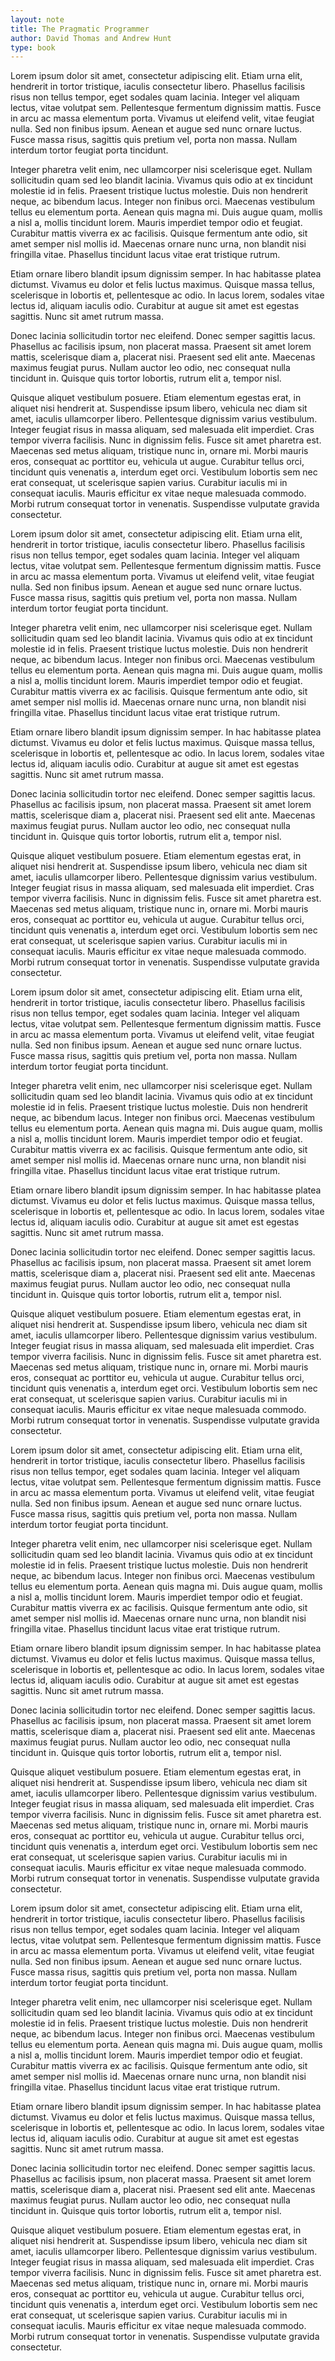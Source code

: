 ```yaml
---
layout: note
title: The Pragmatic Programmer
author: David Thomas and Andrew Hunt 
type: book
---
```


Lorem ipsum dolor sit amet, consectetur adipiscing elit. Etiam urna elit, hendrerit in tortor tristique, iaculis consectetur libero. Phasellus facilisis risus non tellus tempor, eget sodales quam lacinia. Integer vel aliquam lectus, vitae volutpat sem. Pellentesque fermentum dignissim mattis. Fusce in arcu ac massa elementum porta. Vivamus ut eleifend velit, vitae feugiat nulla. Sed non finibus ipsum. Aenean et augue sed nunc ornare luctus. Fusce massa risus, sagittis quis pretium vel, porta non massa. Nullam interdum tortor feugiat porta tincidunt.

Integer pharetra velit enim, nec ullamcorper nisi scelerisque eget. Nullam sollicitudin quam sed leo blandit lacinia. Vivamus quis odio at ex tincidunt molestie id in felis. Praesent tristique luctus molestie. Duis non hendrerit neque, ac bibendum lacus. Integer non finibus orci. Maecenas vestibulum tellus eu elementum porta. Aenean quis magna mi. Duis augue quam, mollis a nisl a, mollis tincidunt lorem. Mauris imperdiet tempor odio et feugiat. Curabitur mattis viverra ex ac facilisis. Quisque fermentum ante odio, sit amet semper nisl mollis id. Maecenas ornare nunc urna, non blandit nisi fringilla vitae. Phasellus tincidunt lacus vitae erat tristique rutrum.

Etiam ornare libero blandit ipsum dignissim semper. In hac habitasse platea dictumst. Vivamus eu dolor et felis luctus maximus. Quisque massa tellus, scelerisque in lobortis et, pellentesque ac odio. In lacus lorem, sodales vitae lectus id, aliquam iaculis odio. Curabitur at augue sit amet est egestas sagittis. Nunc sit amet rutrum massa.

Donec lacinia sollicitudin tortor nec eleifend. Donec semper sagittis lacus. Phasellus ac facilisis ipsum, non placerat massa. Praesent sit amet lorem mattis, scelerisque diam a, placerat nisi. Praesent sed elit ante. Maecenas maximus feugiat purus. Nullam auctor leo odio, nec consequat nulla tincidunt in. Quisque quis tortor lobortis, rutrum elit a, tempor nisl.

Quisque aliquet vestibulum posuere. Etiam elementum egestas erat, in aliquet nisi hendrerit at. Suspendisse ipsum libero, vehicula nec diam sit amet, iaculis ullamcorper libero. Pellentesque dignissim varius vestibulum. Integer feugiat risus in massa aliquam, sed malesuada elit imperdiet. Cras tempor viverra facilisis. Nunc in dignissim felis. Fusce sit amet pharetra est. Maecenas sed metus aliquam, tristique nunc in, ornare mi. Morbi mauris eros, consequat ac porttitor eu, vehicula ut augue. Curabitur tellus orci, tincidunt quis venenatis a, interdum eget orci. Vestibulum lobortis sem nec erat consequat, ut scelerisque sapien varius. Curabitur iaculis mi in consequat iaculis. Mauris efficitur ex vitae neque malesuada commodo. Morbi rutrum consequat tortor in venenatis. Suspendisse vulputate gravida consectetur.

Lorem ipsum dolor sit amet, consectetur adipiscing elit. Etiam urna elit, hendrerit in tortor tristique, iaculis consectetur libero. Phasellus facilisis risus non tellus tempor, eget sodales quam lacinia. Integer vel aliquam lectus, vitae volutpat sem. Pellentesque fermentum dignissim mattis. Fusce in arcu ac massa elementum porta. Vivamus ut eleifend velit, vitae feugiat nulla. Sed non finibus ipsum. Aenean et augue sed nunc ornare luctus. Fusce massa risus, sagittis quis pretium vel, porta non massa. Nullam interdum tortor feugiat porta tincidunt.

Integer pharetra velit enim, nec ullamcorper nisi scelerisque eget. Nullam sollicitudin quam sed leo blandit lacinia. Vivamus quis odio at ex tincidunt molestie id in felis. Praesent tristique luctus molestie. Duis non hendrerit neque, ac bibendum lacus. Integer non finibus orci. Maecenas vestibulum tellus eu elementum porta. Aenean quis magna mi. Duis augue quam, mollis a nisl a, mollis tincidunt lorem. Mauris imperdiet tempor odio et feugiat. Curabitur mattis viverra ex ac facilisis. Quisque fermentum ante odio, sit amet semper nisl mollis id. Maecenas ornare nunc urna, non blandit nisi fringilla vitae. Phasellus tincidunt lacus vitae erat tristique rutrum.

Etiam ornare libero blandit ipsum dignissim semper. In hac habitasse platea dictumst. Vivamus eu dolor et felis luctus maximus. Quisque massa tellus, scelerisque in lobortis et, pellentesque ac odio. In lacus lorem, sodales vitae lectus id, aliquam iaculis odio. Curabitur at augue sit amet est egestas sagittis. Nunc sit amet rutrum massa.

Donec lacinia sollicitudin tortor nec eleifend. Donec semper sagittis lacus. Phasellus ac facilisis ipsum, non placerat massa. Praesent sit amet lorem mattis, scelerisque diam a, placerat nisi. Praesent sed elit ante. Maecenas maximus feugiat purus. Nullam auctor leo odio, nec consequat nulla tincidunt in. Quisque quis tortor lobortis, rutrum elit a, tempor nisl.

Quisque aliquet vestibulum posuere. Etiam elementum egestas erat, in aliquet nisi hendrerit at. Suspendisse ipsum libero, vehicula nec diam sit amet, iaculis ullamcorper libero. Pellentesque dignissim varius vestibulum. Integer feugiat risus in massa aliquam, sed malesuada elit imperdiet. Cras tempor viverra facilisis. Nunc in dignissim felis. Fusce sit amet pharetra est. Maecenas sed metus aliquam, tristique nunc in, ornare mi. Morbi mauris eros, consequat ac porttitor eu, vehicula ut augue. Curabitur tellus orci, tincidunt quis venenatis a, interdum eget orci. Vestibulum lobortis sem nec erat consequat, ut scelerisque sapien varius. Curabitur iaculis mi in consequat iaculis. Mauris efficitur ex vitae neque malesuada commodo. Morbi rutrum consequat tortor in venenatis. Suspendisse vulputate gravida consectetur.

Lorem ipsum dolor sit amet, consectetur adipiscing elit. Etiam urna elit, hendrerit in tortor tristique, iaculis consectetur libero. Phasellus facilisis risus non tellus tempor, eget sodales quam lacinia. Integer vel aliquam lectus, vitae volutpat sem. Pellentesque fermentum dignissim mattis. Fusce in arcu ac massa elementum porta. Vivamus ut eleifend velit, vitae feugiat nulla. Sed non finibus ipsum. Aenean et augue sed nunc ornare luctus. Fusce massa risus, sagittis quis pretium vel, porta non massa. Nullam interdum tortor feugiat porta tincidunt.

Integer pharetra velit enim, nec ullamcorper nisi scelerisque eget. Nullam sollicitudin quam sed leo blandit lacinia. Vivamus quis odio at ex tincidunt molestie id in felis. Praesent tristique luctus molestie. Duis non hendrerit neque, ac bibendum lacus. Integer non finibus orci. Maecenas vestibulum tellus eu elementum porta. Aenean quis magna mi. Duis augue quam, mollis a nisl a, mollis tincidunt lorem. Mauris imperdiet tempor odio et feugiat. Curabitur mattis viverra ex ac facilisis. Quisque fermentum ante odio, sit amet semper nisl mollis id. Maecenas ornare nunc urna, non blandit nisi fringilla vitae. Phasellus tincidunt lacus vitae erat tristique rutrum.

Etiam ornare libero blandit ipsum dignissim semper. In hac habitasse platea dictumst. Vivamus eu dolor et felis luctus maximus. Quisque massa tellus, scelerisque in lobortis et, pellentesque ac odio. In lacus lorem, sodales vitae lectus id, aliquam iaculis odio. Curabitur at augue sit amet est egestas sagittis. Nunc sit amet rutrum massa.

Donec lacinia sollicitudin tortor nec eleifend. Donec semper sagittis lacus. Phasellus ac facilisis ipsum, non placerat massa. Praesent sit amet lorem mattis, scelerisque diam a, placerat nisi. Praesent sed elit ante. Maecenas maximus feugiat purus. Nullam auctor leo odio, nec consequat nulla tincidunt in. Quisque quis tortor lobortis, rutrum elit a, tempor nisl.

Quisque aliquet vestibulum posuere. Etiam elementum egestas erat, in aliquet nisi hendrerit at. Suspendisse ipsum libero, vehicula nec diam sit amet, iaculis ullamcorper libero. Pellentesque dignissim varius vestibulum. Integer feugiat risus in massa aliquam, sed malesuada elit imperdiet. Cras tempor viverra facilisis. Nunc in dignissim felis. Fusce sit amet pharetra est. Maecenas sed metus aliquam, tristique nunc in, ornare mi. Morbi mauris eros, consequat ac porttitor eu, vehicula ut augue. Curabitur tellus orci, tincidunt quis venenatis a, interdum eget orci. Vestibulum lobortis sem nec erat consequat, ut scelerisque sapien varius. Curabitur iaculis mi in consequat iaculis. Mauris efficitur ex vitae neque malesuada commodo. Morbi rutrum consequat tortor in venenatis. Suspendisse vulputate gravida consectetur.

Lorem ipsum dolor sit amet, consectetur adipiscing elit. Etiam urna elit, hendrerit in tortor tristique, iaculis consectetur libero. Phasellus facilisis risus non tellus tempor, eget sodales quam lacinia. Integer vel aliquam lectus, vitae volutpat sem. Pellentesque fermentum dignissim mattis. Fusce in arcu ac massa elementum porta. Vivamus ut eleifend velit, vitae feugiat nulla. Sed non finibus ipsum. Aenean et augue sed nunc ornare luctus. Fusce massa risus, sagittis quis pretium vel, porta non massa. Nullam interdum tortor feugiat porta tincidunt.

Integer pharetra velit enim, nec ullamcorper nisi scelerisque eget. Nullam sollicitudin quam sed leo blandit lacinia. Vivamus quis odio at ex tincidunt molestie id in felis. Praesent tristique luctus molestie. Duis non hendrerit neque, ac bibendum lacus. Integer non finibus orci. Maecenas vestibulum tellus eu elementum porta. Aenean quis magna mi. Duis augue quam, mollis a nisl a, mollis tincidunt lorem. Mauris imperdiet tempor odio et feugiat. Curabitur mattis viverra ex ac facilisis. Quisque fermentum ante odio, sit amet semper nisl mollis id. Maecenas ornare nunc urna, non blandit nisi fringilla vitae. Phasellus tincidunt lacus vitae erat tristique rutrum.

Etiam ornare libero blandit ipsum dignissim semper. In hac habitasse platea dictumst. Vivamus eu dolor et felis luctus maximus. Quisque massa tellus, scelerisque in lobortis et, pellentesque ac odio. In lacus lorem, sodales vitae lectus id, aliquam iaculis odio. Curabitur at augue sit amet est egestas sagittis. Nunc sit amet rutrum massa.

Donec lacinia sollicitudin tortor nec eleifend. Donec semper sagittis lacus. Phasellus ac facilisis ipsum, non placerat massa. Praesent sit amet lorem mattis, scelerisque diam a, placerat nisi. Praesent sed elit ante. Maecenas maximus feugiat purus. Nullam auctor leo odio, nec consequat nulla tincidunt in. Quisque quis tortor lobortis, rutrum elit a, tempor nisl.

Quisque aliquet vestibulum posuere. Etiam elementum egestas erat, in aliquet nisi hendrerit at. Suspendisse ipsum libero, vehicula nec diam sit amet, iaculis ullamcorper libero. Pellentesque dignissim varius vestibulum. Integer feugiat risus in massa aliquam, sed malesuada elit imperdiet. Cras tempor viverra facilisis. Nunc in dignissim felis. Fusce sit amet pharetra est. Maecenas sed metus aliquam, tristique nunc in, ornare mi. Morbi mauris eros, consequat ac porttitor eu, vehicula ut augue. Curabitur tellus orci, tincidunt quis venenatis a, interdum eget orci. Vestibulum lobortis sem nec erat consequat, ut scelerisque sapien varius. Curabitur iaculis mi in consequat iaculis. Mauris efficitur ex vitae neque malesuada commodo. Morbi rutrum consequat tortor in venenatis. Suspendisse vulputate gravida consectetur.

Lorem ipsum dolor sit amet, consectetur adipiscing elit. Etiam urna elit, hendrerit in tortor tristique, iaculis consectetur libero. Phasellus facilisis risus non tellus tempor, eget sodales quam lacinia. Integer vel aliquam lectus, vitae volutpat sem. Pellentesque fermentum dignissim mattis. Fusce in arcu ac massa elementum porta. Vivamus ut eleifend velit, vitae feugiat nulla. Sed non finibus ipsum. Aenean et augue sed nunc ornare luctus. Fusce massa risus, sagittis quis pretium vel, porta non massa. Nullam interdum tortor feugiat porta tincidunt.

Integer pharetra velit enim, nec ullamcorper nisi scelerisque eget. Nullam sollicitudin quam sed leo blandit lacinia. Vivamus quis odio at ex tincidunt molestie id in felis. Praesent tristique luctus molestie. Duis non hendrerit neque, ac bibendum lacus. Integer non finibus orci. Maecenas vestibulum tellus eu elementum porta. Aenean quis magna mi. Duis augue quam, mollis a nisl a, mollis tincidunt lorem. Mauris imperdiet tempor odio et feugiat. Curabitur mattis viverra ex ac facilisis. Quisque fermentum ante odio, sit amet semper nisl mollis id. Maecenas ornare nunc urna, non blandit nisi fringilla vitae. Phasellus tincidunt lacus vitae erat tristique rutrum.

Etiam ornare libero blandit ipsum dignissim semper. In hac habitasse platea dictumst. Vivamus eu dolor et felis luctus maximus. Quisque massa tellus, scelerisque in lobortis et, pellentesque ac odio. In lacus lorem, sodales vitae lectus id, aliquam iaculis odio. Curabitur at augue sit amet est egestas sagittis. Nunc sit amet rutrum massa.

Donec lacinia sollicitudin tortor nec eleifend. Donec semper sagittis lacus. Phasellus ac facilisis ipsum, non placerat massa. Praesent sit amet lorem mattis, scelerisque diam a, placerat nisi. Praesent sed elit ante. Maecenas maximus feugiat purus. Nullam auctor leo odio, nec consequat nulla tincidunt in. Quisque quis tortor lobortis, rutrum elit a, tempor nisl.

Quisque aliquet vestibulum posuere. Etiam elementum egestas erat, in aliquet nisi hendrerit at. Suspendisse ipsum libero, vehicula nec diam sit amet, iaculis ullamcorper libero. Pellentesque dignissim varius vestibulum. Integer feugiat risus in massa aliquam, sed malesuada elit imperdiet. Cras tempor viverra facilisis. Nunc in dignissim felis. Fusce sit amet pharetra est. Maecenas sed metus aliquam, tristique nunc in, ornare mi. Morbi mauris eros, consequat ac porttitor eu, vehicula ut augue. Curabitur tellus orci, tincidunt quis venenatis a, interdum eget orci. Vestibulum lobortis sem nec erat consequat, ut scelerisque sapien varius. Curabitur iaculis mi in consequat iaculis. Mauris efficitur ex vitae neque malesuada commodo. Morbi rutrum consequat tortor in venenatis. Suspendisse vulputate gravida consectetur.
